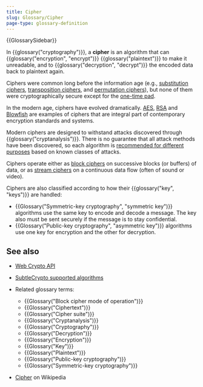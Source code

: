```yaml
---
title: Cipher
slug: Glossary/Cipher
page-type: glossary-definition
---
```


{{GlossarySidebar}}

In {{glossary("cryptography")}}, a **cipher** is an algorithm that can {{glossary("encryption", "encrypt")}} {{glossary("plaintext")}} to make it unreadable, and to {{glossary("decryption", "decrypt")}} the encoded data back to plaintext again.

Ciphers were common long before the information age (e.g., [substitution ciphers](https://en.wikipedia.org/wiki/Substitution_cipher), [transposition ciphers](https://en.wikipedia.org/wiki/Transposition_cipher), and [permutation ciphers](https://en.wikipedia.org/wiki/Permutation_cipher)), but none of them were cryptographically secure except for the [one-time pad](https://en.wikipedia.org/wiki/One-time_pad).

In the modern age, ciphers have evolved dramatically. [AES](https://en.wikipedia.org/wiki/Advanced_Encryption_Standard), [RSA](<https://en.wikipedia.org/wiki/RSA_(cryptosystem)>) and [Blowfish](<https://en.wikipedia.org/wiki/Blowfish_(cipher)>) are examples of ciphers that are integral part of contemporary encryption standards and systems.

Modern ciphers are designed to withstand attacks discovered through {{glossary("cryptanalysis")}}. There is no guarantee that all attack methods have been discovered, so each algorithm is [recommended for different purposes](/en-US/docs/Web/API/SubtleCrypto#supported_algorithms) based on known classes of attacks.

Ciphers operate either as [block ciphers](https://en.wikipedia.org/wiki/Block_cipher) on successive blocks (or buffers) of data, or as [stream ciphers](https://en.wikipedia.org/wiki/Stream_cipher) on a continuous data flow (often of sound or video).

Ciphers are also classified according to how their {{glossary("key", "keys")}} are handled:

- {{Glossary("Symmetric-key cryptography", "symmetric key")}} algorithms use the same key to encode and decode a message. The key also must be sent securely if the message is to stay confidential.
- {{Glossary("Public-key cryptography", "asymmetric key")}} algorithms use one key for encryption and the other for decryption.

## See also

- [Web Crypto API](/en-US/docs/Web/API/Web_Crypto_API)
- [SubtleCrypto supported algorithms](/en-US/docs/Web/API/SubtleCrypto#supported_algorithms)
- Related glossary terms:
  - {{Glossary("Block cipher mode of operation")}}
  - {{Glossary("Ciphertext")}}
  - {{Glossary("Cipher suite")}}
  - {{Glossary("Cryptanalysis")}}
  - {{Glossary("Cryptography")}}
  - {{Glossary("Decryption")}}
  - {{Glossary("Encryption")}}
  - {{Glossary("Key")}}
  - {{Glossary("Plaintext")}}
  - {{Glossary("Public-key cryptography")}}
  - {{Glossary("Symmetric-key cryptography")}}

- [Cipher](https://en.wikipedia.org/wiki/Cipher) on Wikipedia
